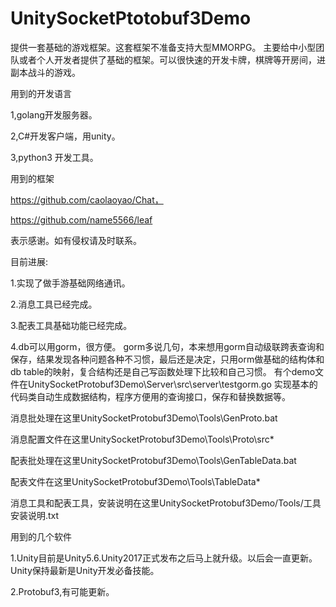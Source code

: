 
# UnitySocketPtotobuf3Demo
提供一套基础的游戏框架。这套框架不准备支持大型MMORPG。
主要给中小型团队或者个人开发者提供了基础的框架。可以很快速的开发卡牌，棋牌等开房间，进副本战斗的游戏。

用到的开发语言

1,golang开发服务器。

2,C#开发客户端，用unity。

3,python3 开发工具。

用到的框架

https://github.com/caolaoyao/Chat，

https://github.com/name5566/leaf

表示感谢。如有侵权请及时联系。

目前进展:

1.实现了做手游基础网络通讯。

2.消息工具已经完成。

3.配表工具基础功能已经完成。

4.db可以用gorm，很方便。
gorm多说几句，本来想用gorm自动级联跨表查询和保存，结果发现各种问题各种不习惯，最后还是决定，只用orm做基础的结构体和db table的映射，复合结构还是自己写函数处理下比较和自己习惯。
有个demo文件在UnitySocketProtobuf3Demo\Server\src\server\testgorm.go 实现基本的代码类自动生成数据结构，程序方便用的查询接口，保存和替换数据等。


消息批处理在这里UnitySocketProtobuf3Demo\Tools\GenProto.bat

消息配置文件在这里UnitySocketProtobuf3Demo\Tools\Proto\src\*

配表批处理在这里UnitySocketProtobuf3Demo\Tools\GenTableData.bat

配表文件在这里UnitySocketProtobuf3Demo\Tools\TableData\*

消息工具和配表工具，安装说明在这里UnitySocketProtobuf3Demo/Tools/工具安装说明.txt

用到的几个软件

1.Unity目前是Unity5.6.Unity2017正式发布之后马上就升级。以后会一直更新。Unity保持最新是Unity开发必备技能。

2.Protobuf3,有可能更新。


